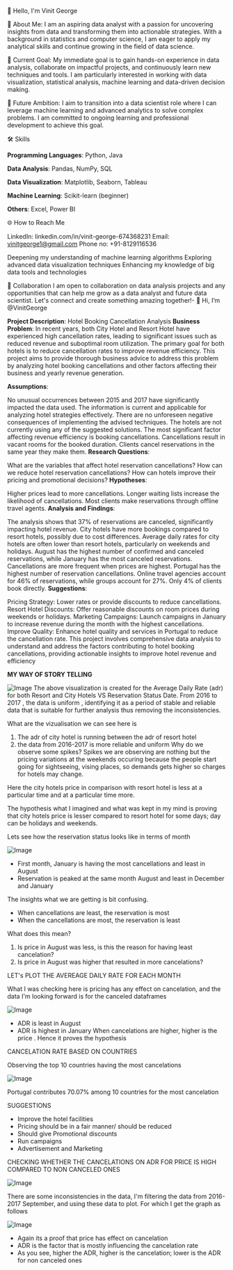 👋 Hello, I'm Vinit George

🌟 About Me:
I am an aspiring data analyst with a passion for uncovering insights from data and transforming them into actionable strategies. With a background in statistics and computer science, I am eager to apply my analytical skills and continue growing in the field of data science.

🎯 Current Goal:
My immediate goal is to gain hands-on experience in data analysis, collaborate on impactful projects, and continuously learn new techniques and tools. I am particularly interested in working with data visualization, statistical analysis, machine learning and data-driven decision making.

🚀 Future Ambition:
I aim to transition into a data scientist role where I can leverage machine learning and advanced analytics to solve complex problems. I am committed to ongoing learning and professional development to achieve this goal.


🛠️ Skills

**Programming Languages**: Python, Java

**Data Analysis**: Pandas, NumPy, SQL

**Data Visualization**: Matplotlib, Seaborn, Tableau

**Machine Learning**: Scikit-learn (beginner)

**Others**: Excel, Power BI

🌐 How to Reach Me

LinkedIn: linkedin.com/in/vinit-george-674368231
Email: vinitgeorge1@gmail.com
Phone no: +91-8129116536

Deepening my understanding of machine learning algorithms
Exploring advanced data visualization techniques
Enhancing my knowledge of big data tools and technologies

🤝 Collaboration
I am open to collaboration on data analysis projects and any opportunities that can help me grow as a data analyst and future data scientist. Let's connect and create something amazing together!- 👋 Hi, I’m @VinitGeorge

**Project Description**: Hotel Booking Cancellation Analysis
**Business Problem**:
In recent years, both City Hotel and Resort Hotel have experienced high cancellation rates, leading to significant issues such as reduced revenue and suboptimal room utilization. The primary goal for both hotels is to reduce cancellation rates to improve revenue efficiency. This project aims to provide thorough business advice to address this problem by analyzing hotel booking cancellations and other factors affecting their business and yearly revenue generation.

**Assumptions**:

No unusual occurrences between 2015 and 2017 have significantly impacted the data used.
The information is current and applicable for analyzing hotel strategies effectively.
There are no unforeseen negative consequences of implementing the advised techniques.
The hotels are not currently using any of the suggested solutions.
The most significant factor affecting revenue efficiency is booking cancellations.
Cancellations result in vacant rooms for the booked duration.
Clients cancel reservations in the same year they make them.
**Research Questions**:

What are the variables that affect hotel reservation cancellations?
How can we reduce hotel reservation cancellations?
How can hotels improve their pricing and promotional decisions?
**Hypotheses**:

Higher prices lead to more cancellations.
Longer waiting lists increase the likelihood of cancellations.
Most clients make reservations through offline travel agents.
**Analysis and Findings**:

The analysis shows that 37% of reservations are canceled, significantly impacting hotel revenue.
City hotels have more bookings compared to resort hotels, possibly due to cost differences.
Average daily rates for city hotels are often lower than resort hotels, particularly on weekends and holidays.
August has the highest number of confirmed and canceled reservations, while January has the most canceled reservations.
Cancellations are more frequent when prices are highest.
Portugal has the highest number of reservation cancellations.
Online travel agencies account for 46% of reservations, while groups account for 27%. Only 4% of clients book directly.
**Suggestions**:

Pricing Strategy: Lower rates or provide discounts to reduce cancellations.
Resort Hotel Discounts: Offer reasonable discounts on room prices during weekends or holidays.
Marketing Campaigns: Launch campaigns in January to increase revenue during the month with the highest cancellations.
Improve Quality: Enhance hotel quality and services in Portugal to reduce the cancellation rate.
This project involves comprehensive data analysis to understand and address the factors contributing to hotel booking cancellations, providing actionable insights to improve hotel revenue and efficiency

**MY WAY OF STORY TELLING**

![Image](https://github.com/user-attachments/assets/6e96ef80-1662-42e1-b96b-88f38072be53)
The above visualization is created for the Average Daily Rate (adr) for both Resort and City Hotels VS Reservation Status Date. From 2016 to 2017 , the data is uniform , identifying it as a period of stable and reliable data that is suitable for further analysis thus removing the inconsistencies.
 
What are the vizualisation we can see here is
1) The adr of city hotel is running between the adr of resort hotel
2) the data from 2016-2017 is more reliable and uniform
Why do we observe some spikes?
Spikes we are observing are nothing but the pricing variations at the weekends occuring because the people start going for sightseeing, vising places, so demands gets higher so charges for hotels may change.

Here the city hotels price in comparison with resort hotel  is less at a particular time and at a particular time more.

The hypothesis what I imagined and what was kept in my mind is proving that city hotels price is lesser compared to resort hotel for some days; day can be holidays and weekends.

Lets see how the reservation status looks like in terms of month


![Image](https://github.com/user-attachments/assets/b02dd939-358f-4f9d-937d-040b13c70423)

- First month, January is having the most cancellations and least in August 
- Reservation is peaked at the same month August and least in December and January

 The insights what we are getting is bit confusing.

- When cancellations are least, the reservation is most
- When the cancellations are most, the reservation is least

What does this mean?
1) Is price in August was less, is this the reason for having least cancelation?
2) Is price in August was higher that resulted in more cancelations?

LET's PLOT THE AVEREAGE DAILY RATE FOR EACH MONTH

What I  was checking here is pricing has any effect on cancelation, and the data I'm looking forward is for the canceled dataframes

![Image](https://github.com/user-attachments/assets/8120e6b5-cec5-4e87-aca1-724554345dc0)

- ADR is least in August
- ADR is highest in January
          When cancelations are higher, higher is the price . Hence it proves the hypothesis

CANCELATION RATE BASED ON COUNTRIES

Observing the top 10 countries having the most cancelations

![Image](https://github.com/user-attachments/assets/b652c780-8145-4450-8e52-7fa9661ed9ea)


Portugal contributes 70.07% among 10 countries for the most cancelation

SUGGESTIONS

- Improve the hotel facilities
- Pricing should be in a fair manner/ should be reduced
- Should give Promotional discounts
- Run campaigns 
-  Advertisement and Marketing

CHECKING WHETHER THE CANCELATIONS ON ADR FOR PRICE IS HIGH COMPARED TO NON CANCELED ONES


![Image](https://github.com/user-attachments/assets/2fd2c1f8-79b6-45e3-9929-ea61c33d053c)

There are some inconsistencies in the data, I'm filtering the data from 2016-2017 September, and using these data to plot. For which I get the graph as follows 


![Image](https://github.com/user-attachments/assets/3bce27c6-704b-40e5-becc-bcc648460e1f)

- Again its a proof that price has effect on cancelation
- ADR is the factor that is mostly influencing the cancelation rate
- As you see, higher the ADR, higher is the cancelation; lower is the ADR for non canceled ones


